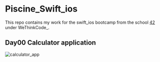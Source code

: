 # Piscine_Swift_ios
This repo contains my work for the swift_ios bootcamp from the school [42](https://www.42.fr) under WeThinkCode_.

## Day00 Calculator application

![calculator_app](https://user-images.githubusercontent.com/18338191/52900119-d4020d00-31fa-11e9-9861-523b7df6a84c.png)
